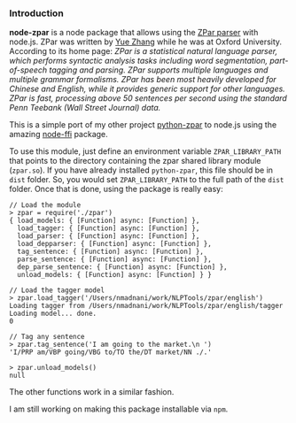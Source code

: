 ### Introduction

**node-zpar** is a node package that allows using the [ZPar parser](http://www.sutd.edu.sg/cmsresource/faculty/yuezhang/zpar.html) with node.js. ZPar was written by [Yue Zhang](http://www.sutd.edu.sg/yuezhang.aspx) while he was at Oxford University. According to its home page: *ZPar is a statistical natural language parser, which performs syntactic analysis tasks including word segmentation, part-of-speech tagging and parsing. ZPar supports multiple languages and multiple grammar formalisms. ZPar has been most heavily developed for Chinese and English, while it provides generic support for other languages. ZPar is fast, processing above 50 sentences per second using the standard Penn Teebank (Wall Street Journal) data.*

This is a simple port of my other project [python-zpar](https://bitbucket.org/desilinguist/python-zpar) to node.js using the amazing [node-ffi](https://github.com/node-ffi/node-ffi) package. 

To use this module, just define an environment variable `ZPAR_LIBRARY_PATH` that points to the directory containing the zpar shared library module (`zpar.so`). If you have already installed `python-zpar`, this file should be in `dist` folder. So, you would set `ZPAR_LIBRARY_PATH` to the full path of the `dist` folder. Once that is done, using the package is really easy:

```
// Load the module
> zpar = require('./zpar')
{ load_models: { [Function] async: [Function] },
  load_tagger: { [Function] async: [Function] },
  load_parser: { [Function] async: [Function] },
  load_depparser: { [Function] async: [Function] },
  tag_sentence: { [Function] async: [Function] },
  parse_sentence: { [Function] async: [Function] },
  dep_parse_sentence: { [Function] async: [Function] },
  unload_models: { [Function] async: [Function] } }

// Load the tagger model
> zpar.load_tagger('/Users/nmadnani/work/NLPTools/zpar/english')
Loading tagger from /Users/nmadnani/work/NLPTools/zpar/english/tagger
Loading model... done.
0

// Tag any sentence
> zpar.tag_sentence('I am going to the market.\n ')
'I/PRP am/VBP going/VBG to/TO the/DT market/NN ./.'

> zpar.unload_models()
null
```

The other functions work in a similar fashion. 

I am still working on making this package installable via `npm`. 

